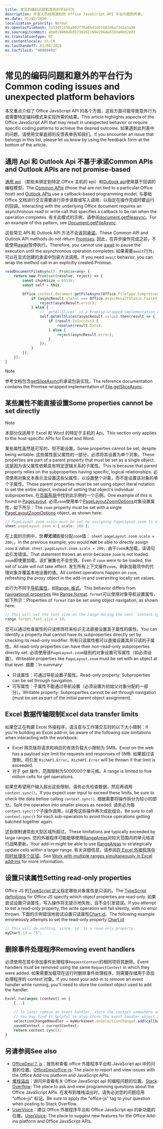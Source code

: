 ```yaml
---
title: 常见的编码问题和意外的平台行为
description: 开发人员经常遇到的 Office JavaScript API 平台问题的列表。
ms.date: 01/02/2020
localization_priority: Normal
ms.openlocfilehash: fa33451550ab02f76a8b41ebf682e6a73d2a3a96
ms.sourcegitcommit: abe8188684b55710261c69e206de83d3a6bd2ed3
ms.translationtype: MT
ms.contentlocale: zh-CN
ms.lasthandoff: 01/08/2020
ms.locfileid: "40969491"
---
```

# <a name="common-coding-issues-and-unexpected-platform-behaviors"></a><span data-ttu-id="f42ab-103">常见的编码问题和意外的平台行为</span><span class="sxs-lookup"><span data-stu-id="f42ab-103">Common coding issues and unexpected platform behaviors</span></span>

<span data-ttu-id="f42ab-104">本文重点介绍了 Office JavaScript API 的各个方面，这些方面可能导致意外行为或需要特定编码模式来实现所需的结果。</span><span class="sxs-lookup"><span data-stu-id="f42ab-104">This article highlights aspects of the Office JavaScript API that may result in unexpected behavior or require specific coding patterns to achieve the desired outcome.</span></span> <span data-ttu-id="f42ab-105">如果遇到此列表中的问题，请使用文章底部的反馈表单告知我们。</span><span class="sxs-lookup"><span data-stu-id="f42ab-105">If you encounter an issue that belongs in this list, please let us know by using the feedback form at the bottom of the article.</span></span>

## <a name="common-apis-and-outlook-apis-are-not-promise-based"></a><span data-ttu-id="f42ab-106">通用 Api 和 Outlook Api 不基于承诺</span><span class="sxs-lookup"><span data-stu-id="f42ab-106">Common APIs and Outlook APIs are not promise-based</span></span>

<span data-ttu-id="f42ab-107">[通用 api](/javascript/api/office) （那些未绑定到特定 Office 主机的 api）和[Outlook api](/javascript/api/outlook)使用基于回调的编程模型。</span><span class="sxs-lookup"><span data-stu-id="f42ab-107">The [Common APIs](/javascript/api/office) (those that are not tied to a particular Office host) and [Outlook APIs](/javascript/api/outlook) use a callback-based programming model.</span></span> <span data-ttu-id="f42ab-108">与基础 Office 文档进行交互需要进行异步读取或写入调用，以指定在操作完成时要运行的回调。</span><span class="sxs-lookup"><span data-stu-id="f42ab-108">Interacting with the underlying Office document requires an asynchronous read or write call that specifies a callback to be ran when the operation completes.</span></span> <span data-ttu-id="f42ab-109">有关此模式的示例，请参阅[document.getfileasync](/javascript/api/office/office.document#getfileasync-filetype--options--callback-)。</span><span class="sxs-lookup"><span data-stu-id="f42ab-109">For an example of this pattern, see [Document.getFileAsync](/javascript/api/office/office.document#getfileasync-filetype--options--callback-).</span></span>

<span data-ttu-id="f42ab-110">这些常见 API 和 Outlook API 方法不会返回[承诺](https://developer.mozilla.org/docs/Web/JavaScript/Reference/Global_Objects/Promise)。</span><span class="sxs-lookup"><span data-stu-id="f42ab-110">These Common API and Outlook API methods do not return [Promises](https://developer.mozilla.org/docs/Web/JavaScript/Reference/Global_Objects/Promise).</span></span> <span data-ttu-id="f42ab-111">因此，在异步操作完成之前，不能使用[await](https://developer.mozilla.org/docs/Web/JavaScript/Reference/Operators/await)暂停执行。</span><span class="sxs-lookup"><span data-stu-id="f42ab-111">Therefore, you cannot use [await](https://developer.mozilla.org/docs/Web/JavaScript/Reference/Operators/await) to pause the execution until the asynchronous operation completes.</span></span> <span data-ttu-id="f42ab-112">如果需要`await`行为，可以在显式创建的承诺中包装方法调用。</span><span class="sxs-lookup"><span data-stu-id="f42ab-112">If you need `await` behavior, you can wrap the method call in an explicitly created Promise.</span></span>

```js
readDocumentFileAsync(): Promise<any> {
    return new Promise((resolve, reject) => {
        const chunkSize = 65536;
        const self = this;

        Office.context.document.getFileAsync(Office.FileType.Compressed, { sliceSize: chunkSize }, (asyncResult) => {
            if (asyncResult.status === Office.AsyncResultStatus.Failed) {
                reject(asyncResult.error);
            } else {
                // `getAllSlices` is a Promise-wrapped implementation of File.getSliceAsync.
                self.getAllSlices(asyncResult.value).then(result => {
                    if (result.IsSuccess) {
                        resolve(result.Data);
                    } else {
                        reject(asyncResult.error);
                    }
                });
            }
        });
    });
}
```

> [!NOTE]
> <span data-ttu-id="f42ab-113">参考文档包含[getSliceAsync](/javascript/api/office/office.file#getsliceasync-sliceindex--callback-)的承诺包装实现。</span><span class="sxs-lookup"><span data-stu-id="f42ab-113">The reference documentation contains the Promise-wrapped implementation of [File.getSliceAsync](/javascript/api/office/office.file#getsliceasync-sliceindex--callback-).</span></span>

## <a name="some-properties-cannot-be-set-directly"></a><span data-ttu-id="f42ab-114">某些属性不能直接设置</span><span class="sxs-lookup"><span data-stu-id="f42ab-114">Some properties cannot be set directly</span></span>

> [!NOTE]
> <span data-ttu-id="f42ab-115">本部分仅适用于 Excel 和 Word 的特定于主机的 Api。</span><span class="sxs-lookup"><span data-stu-id="f42ab-115">This section only applies to the host-specific APIs for Excel and Word.</span></span>

<span data-ttu-id="f42ab-116">某些属性虽然是可写的，但不能设置。</span><span class="sxs-lookup"><span data-stu-id="f42ab-116">Some properties cannot be set, despite being writable.</span></span> <span data-ttu-id="f42ab-117">这些属性是父属性的一部分，必须将其设置为单个对象。</span><span class="sxs-lookup"><span data-stu-id="f42ab-117">These properties are part of a parent property that must be set as a single object.</span></span> <span data-ttu-id="f42ab-118">这是因为该父属性依赖具有特定逻辑关系的子属性。</span><span class="sxs-lookup"><span data-stu-id="f42ab-118">This is because that parent property relies on the subproperties having specific, logical relationships.</span></span> <span data-ttu-id="f42ab-119">必须使用对象文本表示法设置这些父属性，以设置整个对象，而不是设置该对象的单个子属性。</span><span class="sxs-lookup"><span data-stu-id="f42ab-119">These parent properties must be set using object literal notation to set the entire object, instead of setting that object's individual subproperties.</span></span> <span data-ttu-id="f42ab-120">在[页面布局](/javascript/api/excel/excel.pagelayout)中找到此示例的一个示例。</span><span class="sxs-lookup"><span data-stu-id="f42ab-120">One example of this is found in [PageLayout](/javascript/api/excel/excel.pagelayout).</span></span> <span data-ttu-id="f42ab-121">必须`zoom`使用单个[PageLayoutZoomOptions](/javascript/api/excel/excel.pagelayoutzoomoptions)对象设置属性，如下所示：</span><span class="sxs-lookup"><span data-stu-id="f42ab-121">The `zoom` property must be set with a single [PageLayoutZoomOptions](/javascript/api/excel/excel.pagelayoutzoomoptions) object, as shown here:</span></span>

```js
// PageLayout.zoom.scale must be set by assigning PageLayout.zoom to a PageLayoutZoomOptions object.
sheet.pageLayout.zoom = { scale: 200 };
```

<span data-ttu-id="f42ab-122">在上面的示例中，您***将无法***直接分配`zoom`值： `sheet.pageLayout.zoom.scale = 200;`。</span><span class="sxs-lookup"><span data-stu-id="f42ab-122">In the previous example, you would ***not*** be able to directly assign `zoom` a value: `sheet.pageLayout.zoom.scale = 200;`.</span></span> <span data-ttu-id="f42ab-123">由于`zoom`未加载，该语句会引发错误。</span><span class="sxs-lookup"><span data-stu-id="f42ab-123">That statement throws an error because `zoom` is not loaded.</span></span> <span data-ttu-id="f42ab-124">`zoom`即使要加载，该扩展集也不会生效。</span><span class="sxs-lookup"><span data-stu-id="f42ab-124">Even if `zoom` were to be loaded, the set of scale will not take effect.</span></span> <span data-ttu-id="f42ab-125">发生所有上下文操作`zoom`，刷新加载项中的代理对象并覆盖本地设置的值。</span><span class="sxs-lookup"><span data-stu-id="f42ab-125">All context operations happen on `zoom`, refreshing the proxy object in the add-in and overwriting locally set values.</span></span>

<span data-ttu-id="f42ab-126">此行为不同于[导航属性](../excel/excel-add-ins-advanced-concepts.md#scalar-and-navigation-properties)，如[Range. 格式](/javascript/api/excel/excel.range#format)。</span><span class="sxs-lookup"><span data-stu-id="f42ab-126">This behavior differs from [navigational properties](../excel/excel-add-ins-advanced-concepts.md#scalar-and-navigation-properties) like [Range.format](/javascript/api/excel/excel.range#format).</span></span> <span data-ttu-id="f42ab-127">`format`可以使用对象导航设置属性，如下所示：</span><span class="sxs-lookup"><span data-stu-id="f42ab-127">Properties of `format` can be set using object navigation, as shown here:</span></span>

```js
// This will set the font size on the range during the next `content.sync()`.
range.format.font.size = 10;
```

<span data-ttu-id="f42ab-128">您可以通过检查属性的只读修饰符来标识无法直接设置其子属性的属性。</span><span class="sxs-lookup"><span data-stu-id="f42ab-128">You can identify a property that cannot have its subproperties directly set by checking its read-only modifier.</span></span> <span data-ttu-id="f42ab-129">所有只读属性都可以直接设置其非只读的子属性。</span><span class="sxs-lookup"><span data-stu-id="f42ab-129">All read-only properties can have their non-read-only subproperties directly set.</span></span> <span data-ttu-id="f42ab-130">必须使用该`PageLayout.zoom`级别的对象设置可写属性（如必须设置）。</span><span class="sxs-lookup"><span data-stu-id="f42ab-130">Writeable properties like `PageLayout.zoom` must be set with an object at that level.</span></span> <span data-ttu-id="f42ab-131">摘要：</span><span class="sxs-lookup"><span data-stu-id="f42ab-131">In summary:</span></span>

- <span data-ttu-id="f42ab-132">只读属性：可通过导航设置子属性。</span><span class="sxs-lookup"><span data-stu-id="f42ab-132">Read-only property: Subproperties can be set through navigation.</span></span>
- <span data-ttu-id="f42ab-133">可写属性：子属性不能通过导航设置（必须设置为初始父对象分配的一部分）。</span><span class="sxs-lookup"><span data-stu-id="f42ab-133">Writable property: Subproperties cannot be set through navigation (must be set as part of the initial parent object assignment).</span></span>

## <a name="excel-data-transfer-limits"></a><span data-ttu-id="f42ab-134">Excel 数据传输限制</span><span class="sxs-lookup"><span data-stu-id="f42ab-134">Excel data transfer limits</span></span>

<span data-ttu-id="f42ab-135">如果您正在构建 Excel 外接程序，请注意与工作簿交互时的以下大小限制：</span><span class="sxs-lookup"><span data-stu-id="f42ab-135">If you're building an Excel add-in, be aware of the following size limitations when interacting with the workbook:</span></span>

- <span data-ttu-id="f42ab-136">Excel 网页版将请求和响应的有效负载大小限制为 5MB。</span><span class="sxs-lookup"><span data-stu-id="f42ab-136">Excel on the web has a payload size limit for requests and responses of 5MB.</span></span> <span data-ttu-id="f42ab-137">如果超过该限制，将引发 `RichAPI.Error`。</span><span class="sxs-lookup"><span data-stu-id="f42ab-137">`RichAPI.Error` will be thrown if that limit is exceeded.</span></span>
- <span data-ttu-id="f42ab-138">对于 get 操作，范围限制为5000000个单元格。</span><span class="sxs-lookup"><span data-stu-id="f42ab-138">A range is limited to five million cells for get operations.</span></span>

<span data-ttu-id="f42ab-139">如果您希望用户输入超出这些限制，请务必先检查数据，然后再调用`context.sync()`。</span><span class="sxs-lookup"><span data-stu-id="f42ab-139">If you expect user input to exceed these limits, be sure to check the data before calling `context.sync()`.</span></span> <span data-ttu-id="f42ab-140">根据需要将操作拆分为较小的部分。</span><span class="sxs-lookup"><span data-stu-id="f42ab-140">Split the operation into smaller pieces as needed.</span></span> <span data-ttu-id="f42ab-141">请务必为每`context.sync()`个子操作调用，以避免这些操作再次成批组合。</span><span class="sxs-lookup"><span data-stu-id="f42ab-141">Be sure to call `context.sync()` for each sub-operation to avoid those operations getting batched together again.</span></span>

<span data-ttu-id="f42ab-142">这些限制通常由大型区域所超过。</span><span class="sxs-lookup"><span data-stu-id="f42ab-142">These limitations are typically exceeded by large ranges.</span></span> <span data-ttu-id="f42ab-143">您的外接程序可能能够使用[RangeAreas](/javascript/api/excel/excel.rangeareas)对较大范围内的单元格进行战略更新。</span><span class="sxs-lookup"><span data-stu-id="f42ab-143">Your add-in might be able to use [RangeAreas](/javascript/api/excel/excel.rangeareas) to strategically update cells within a larger range.</span></span> <span data-ttu-id="f42ab-144">有关详细信息，请参阅[在 Excel 外接程序中同时处理多个区域](../excel/excel-add-ins-multiple-ranges.md)。</span><span class="sxs-lookup"><span data-stu-id="f42ab-144">See [Work with multiple ranges simultaneously in Excel add-ins](../excel/excel-add-ins-multiple-ranges.md) for more information.</span></span>

## <a name="setting-read-only-properties"></a><span data-ttu-id="f42ab-145">设置只读属性</span><span class="sxs-lookup"><span data-stu-id="f42ab-145">Setting read-only properties</span></span>

<span data-ttu-id="f42ab-146">Office JS 的[TypeScript 定义](referencing-the-javascript-api-for-office-library-from-its-cdn.md)指定哪些对象属性是只读的。</span><span class="sxs-lookup"><span data-stu-id="f42ab-146">The [TypeScript definitions](referencing-the-javascript-api-for-office-library-from-its-cdn.md) for Office JS specify which object properties are read-only.</span></span> <span data-ttu-id="f42ab-147">如果尝试设置只读属性，写入操作将无提示地失败，且不会引发错误。</span><span class="sxs-lookup"><span data-stu-id="f42ab-147">If you attempt to set a read-only property, the write operation will fail silently, with no error thrown.</span></span> <span data-ttu-id="f42ab-148">下面的示例错误地尝试设置只读属性[Chart.id](/javascript/api/excel/excel.chart#id)。</span><span class="sxs-lookup"><span data-stu-id="f42ab-148">The following example erroneously attempts to set the read-only property [Chart.id](/javascript/api/excel/excel.chart#id).</span></span>

```js
// This will do nothing, since `id` is a read-only property.
myChart.id = "5";
```

## <a name="removing-event-handlers"></a><span data-ttu-id="f42ab-149">删除事件处理程序</span><span class="sxs-lookup"><span data-stu-id="f42ab-149">Removing event handlers</span></span>

<span data-ttu-id="f42ab-150">必须使用在其中添加事件处理程序`RequestContext`的相同项将其删除。</span><span class="sxs-lookup"><span data-stu-id="f42ab-150">Event handlers must be removed using the same `RequestContext` in which they were added.</span></span> <span data-ttu-id="f42ab-151">如果需要加载项在运行时删除事件处理程序，则需要存储用于添加处理程序的 context 对象。</span><span class="sxs-lookup"><span data-stu-id="f42ab-151">If you need your add-in to remove an event handler while running, you'll need to store the context object used to add the handler.</span></span>

```js
Excel.run(async (context) => {
    [...]

    // To later remove an event handler, store the context somewhere accessible to the handler removal function.
    // You may find it helpful to also store the event handler object and associate it with the context.
    selectionChangedHandler = myWorksheet.onSelectionChanged.add(callback);
    savedContext = currentContext;
    return context.sync();
}
```

## <a name="see-also"></a><span data-ttu-id="f42ab-152">另请参阅</span><span class="sxs-lookup"><span data-stu-id="f42ab-152">See also</span></span>

- <span data-ttu-id="f42ab-153">[OfficeDev/？ js](https://github.com/OfficeDev/office-js/issues)：报告和查看 office 外接程序平台和 JavaScript api 中的问题的位置。</span><span class="sxs-lookup"><span data-stu-id="f42ab-153">[OfficeDev/office-js](https://github.com/OfficeDev/office-js/issues): The place to report and view issues with the Office Add-ins platform and JavaScript APIs.</span></span>
- <span data-ttu-id="f42ab-154">[堆栈溢出](https://stackoverflow.com/questions/tagged/office-js)：询问并查看有关 Office JavaScript api 的编程问题的位置。</span><span class="sxs-lookup"><span data-stu-id="f42ab-154">[Stack Overflow](https://stackoverflow.com/questions/tagged/office-js): The place to ask and view programming questions about the Office JavaScript APIs.</span></span> <span data-ttu-id="f42ab-155">在发布到堆栈溢出时，请务必对您的问题应用 "office-js" 标记。</span><span class="sxs-lookup"><span data-stu-id="f42ab-155">Be sure to apply the "office-js" tag to your question when posting to Stack Overflow.</span></span>
- <span data-ttu-id="f42ab-156">[UserVoice](https://officespdev.uservoice.com/)：建议 Office 外接程序平台和 Office JavaScript api 的新功能的位置。</span><span class="sxs-lookup"><span data-stu-id="f42ab-156">[UserVoice](https://officespdev.uservoice.com/): The place to suggest new features for the Office Add-ins platform and Office JavaScript APIs.</span></span>
